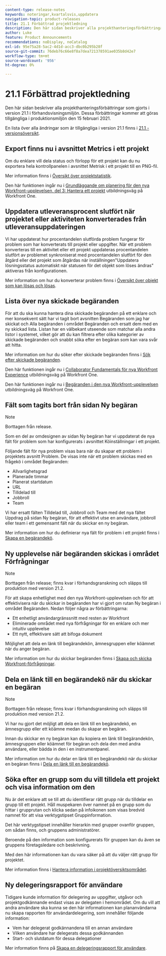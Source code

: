 ```yaml
---
content-type: release-notes
keywords: noteringar,kvartalsvis,uppdatera
navigation-topic: product-releases
title: 21.1 Förbättrad projektledning
description: Den här sidan beskriver alla projekthanteringsförbättringar som gjorts i version 21.1 i förhandsvisningsmiljön. Dessa förbättringar kommer att göras tillgängliga i produktionsmiljön den 15 februari 2021.
author: Luke
feature: Product Announcements
recommendations: noDisplay, noCatalog
exl-id: 95e75a28-5ac2-4d1d-acc3-dbc0b295b28f
source-git-commit: 76deb76c66e8f8a7dea721378591ae035b8d42e7
workflow-type: tm+mt
source-wordcount: '956'
ht-degree: 0%

---
```


# 21.1 Förbättrad projektledning

Den här sidan beskriver alla projekthanteringsförbättringar som gjorts i version 21.1 i förhandsvisningsmiljön. Dessa förbättringar kommer att göras tillgängliga i produktionsmiljön den 15 februari 2021.

En lista över alla ändringar som är tillgängliga i version 21.1 finns i [21.1 - versionsöversikt](../../../product-announcements/product-releases/21.1-release-activity/21-1-release-overview.md).

## Export finns nu i avsnittet Metrics i ett projekt

Om du enklare vill dela status och förlopp för ett projekt kan du nu exportera hela kontrollpanelen i avsnittet Metrisk i ett projekt till en PNG-fil.

Mer information finns i [Översikt över projektstatistik](../../../manage-work/projects/manage-projects/project-metrics.md).

Den här funktionen ingår nu i [Grundläggande om planering för den nya Workfront-upplevelsen, del 3: Hantera ett projekt](https://one.workfront.com/s/learningpath3/planner-fundamentals-for-the-new-workfront-experience-part-3-manage-a-project-MCG6OJL724XRBLHBXEAKGAUZOJ6U) utbildningsväg på Workfront One.

## Uppdatera utleveransprocent slutfört när projektet eller aktiviteten konverterades från utleveransuppdateringen

Vi har uppdaterat hur procentandelen slutförda problem fungerar för problem som har konverterats till projekt eller uppgifter. När ett problem konverteras till en aktivitet eller ett projekt uppdateras procentandelen slutfört av problemet synkroniserat med procentandelen slutfört för den åtgärd eller det projekt som åtgärdas när inställningen&quot;Uppdatera lösningsstatus automatiskt när statusen för det objekt som löses ändras&quot; aktiveras från konfigurationen.

Mer information om hur du konverterar problem finns i [Översikt över objekt som kan lösas och lösas](../../../manage-work/issues/convert-issues/resolving-and-resolvable-objects.md).

## Lista över nya skickade begäranden

För att du ska kunna hantera dina skickade begäranden på ett enklare och mer konsekvent sätt har vi tagit bort avsnitten Begäranden som jag har skickat och Alla begäranden i området Begäranden och ersatt dem med en ny skickad lista. Listan har en välbekant utseende som matchar alla andra listor i systemet, vilket gör att du kan filtrera efter olika kategorier av skickade begäranden och snabbt söka efter en begäran som kan vara svår att hitta.

Mer information om hur du söker efter skickade begäranden finns i [Sök efter skickade begäranden](../../../manage-work/requests/create-requests/locate-submitted-requests.md).

Den här funktionen ingår nu i [Collaborator Fundamentals för nya Workfront Experience](https://one.workfront.com/s/learningpath1/collaborator-fundamentals-for-the-new-workfront-experience-MCY5AMOQQTGFDVZB4ODS6TXCYE2A) utbildningsväg på Workfront One.

Den här funktionen ingår nu i [Begäranden i den nya Workfront-upplevelsen](https://one.workfront.com/s/learningpath3/core-team-requests-in-the-new-workfront-experience-MCHWSSDWRFC5EKXFBXTQ6MJNKE7E) utbildningsväg på Workfront One.

## Fält som tagits bort från sidan Ny begäran

>[!NOTE]
>
>Borttagen från release.

Som en del av omdesignen av sidan Ny begäran har vi uppdaterat de nya fält för problem som har konfigurerats i avsnittet Köinställningar i ett projekt.

Följande fält för nya problem visas bara när du skapar ett problem i projektets avsnitt Problem. De visas inte när ett problem skickas med en frågekö i området Begäranden:

* Allvarlighetsgrad
* Planerade timmar
* Planerat startdatum
* URL
* Tilldelad till
* Jobbroll
* Team

Vi har ersatt fälten Tilldelad till, Jobbroll och Team med det nya fältet Uppdrag på sidan Ny begäran, för att effektivt utse en användare, jobbroll eller team i ett gemensamt fält när du skickar en ny begäran.

Mer information om hur du definierar nya fält för problem i ett projekt finns i [Skapa en begärandekö](../../../manage-work/requests/create-and-manage-request-queues/create-request-queue.md).

## Ny upplevelse när begäranden skickas i området Förfrågningar

>[!NOTE]
>
>Borttagen från release; finns kvar i förhandsgranskning och släpps till produktion med version 21.2.

För att skapa enhetlighet med den nya Workfront-upplevelsen och för att effektivisera när du skickar in begäranden har vi gjort om rutan Ny begäran i området Begäranden. Nedan följer några av förbättringarna:

* Ett enhetligt användargränssnitt med resten av Workfront
* Eliminerade området med nya förfrågningar för en enklare och mer intuitiv upplevelse
* Ett nytt, effektivare sätt att bifoga dokument

Möjlighet att dela en länk till begärandekön, ämnesgruppen eller köämnet när du anger begäran.

Mer information om hur du skickar begäranden finns i [Skapa och skicka Workfront-förfrågningar](/help/quicksilver/manage-work/requests/create-requests/create-submit-requests.md).

## Dela en länk till en begärandekö när du skickar en begäran

>[!NOTE]
>
>Borttagen från release; finns kvar i förhandsgranskning och släpps till produktion med version 21.2.

Vi har nu gjort det möjligt att dela en länk till en begärandekö, en ämnesgrupp eller ett köämne medan du skapar en begäran.

Innan du skickar en ny begäran kan du kopiera en länk till begärandekön, ämnesgruppen eller köämnet för begäran och dela den med andra användare, eller bädda in den i en instrumentpanel.

Mer information om hur du delar en länk till en begärandekö när du skickar en begäran finns i [Dela en länk till en begärandekö](../../../manage-work/requests/create-requests/share-link-to-request-queue.md).

## Söka efter en grupp som du vill tilldela ett projekt och visa information om den

Nu är det enklare att se till att du identifierar rätt grupp när du tilldelar en grupp till ett projekt. Håll muspekaren över namnet på en grupp som du hittar i grupprutan och klicka sedan på infoikonen som visas bredvid namnet för att visa verktygstipset Gruppinformation.

Det här verktygstipset innehåller hierarkin med grupper ovanför gruppen, om sådan finns, och gruppens administratörer.

Beroende på den information som konfigurerats för gruppen kan du även se gruppens företagsledare och beskrivning.

Med den här informationen kan du vara säker på att du väljer rätt grupp för projektet.

Mer information finns i [Hantera information i projektöversiktsområdet](../../../manage-work/projects/manage-projects/understand-project-overview-area.md).

## Ny delegeringsrapport för användare

Tidigare kunde information för delegering av uppgifter, utgåvor och projektgodkännande endast visas av delegaten i hemområdet. Om du vill att andra användare ska kunna se den här informationen kan plananvändarna nu skapa rapporten för användardelegering, som innehåller följande information:

* Vem har delegerat godkännandena till en annan användare
* Vilken användare har delegerats dessa godkännanden
* Start- och slutdatum för dessa delegationer

Mer information finns på [Skapa en delegeringsrapport för användare](../../../reports-and-dashboards/reports/creating-and-managing-reports/create-user-delegation-report.md).
